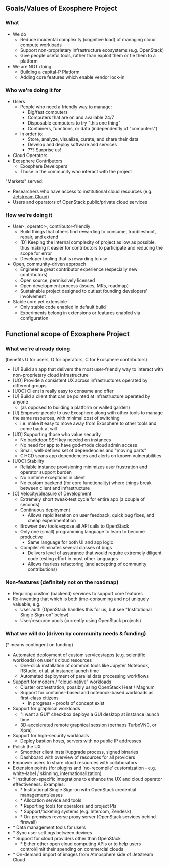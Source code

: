 ## Goals/Values of Exosphere Project

### What

- We do
  - Reduce incidental complexity (cognitive load) of managing cloud compute workloads
  - Support non-proprietary infrastructure ecosystems (e.g. OpenStack)
  - Give people useful tools, rather than exploit them or tie them to a platform
- We are NOT doing
  - Building a capital-P Platform
  - Adding core features which enable vendor lock-in


### Who we're doing it for

- Users
  - People who need a friendly way to manage:
    - Big/fast computers
    - Computers that are on and available 24/7
    - Disposable computers to try "this one thing"
    - Containers, functions, or data (independently of "computers")
  - In order to:
    - Store, analyze, visualize, curate, and share their data
    - Develop and deploy software and services
    - ??? Surprise us!
- Cloud Operators
- Exosphere Contributors
  - Exosphere Developers
  - Those in the community who interact with the project

"Markets" served:
- Researchers who have access to institutional cloud resources (e.g. [Jetstream Cloud](https://jetstream-cloud.org))
- Users and operators of OpenStack public/private cloud services


### How we're doing it

- User-, operator-, contributor-friendly
  - Build things that others find rewarding to consume, troubleshoot, repair, and extend
  - [D] Keeping the internal complexity of project as low as possible, thus making it easier for contributors to participate and reducing the scope for error
  - Developer tooling that is rewarding to use
- Open, community-driven approach
  - Engineer a great contributor experience (especially new contributors)
  - Open source, permissively licensed
  - Open development process (issues, MRs, roadmap)
  - Sustainable project designed to outlast founding developers' involvement
- Stable core yet extensible
  - Only stable code enabled in default build
  - Experiments belong in extensions or features enabled via configuration


## Functional scope of Exosphere Project

### What we're already doing

(benefits U for users, O for operators, C for Exosphere contributors)

- [U] Build an app that delivers the most user-friendly way to interact with non-proprietary cloud infrastructure
- [UO] Provide a consistent UX across infrastructures operated by different groups
- [UOC] Client is really easy to consume and offer
- [U] Build a client that can be pointed at infrastructure operated by anyone
  - (as opposed to building a platform or walled garden)
- [U] Empower people to use Exosphere along with other tools to manage the same resources, with minimal cost of switching
  - i.e. make it easy to move away from Exosphere to other tools and come back at will
- [UO] Supporting those who value security
  - No backdoor SSH key needed on instances
  - No need for app to have god-mode cloud admin access
  - Small, well-defined set of dependencies and "moving parts"
  - CI+CD scans app dependencies and alerts on known vulnerabilities
- [UOC] Stability
  - Reliable instance provisioning minimizes user frustration and operator support burden
  - No runtime exceptions in client
  - No custom backend (for core functionality) where things break between client and infrastructure
- [C] Velocity/pleasure of Development
  - Extremely short tweak-test cycle for entire app (a couple of seconds)
  - Continuous deployment
    - Allows rapid iteration on user feedback, quick bug fixes, and cheap experimentation
  - Browser dev tools expose all API calls to OpenStack
  - Only one (small) programming language to learn to become productive
    - Same language for both UI and app logic
  - Compiler eliminates several classes of bugs
    - Delivers level of assurance that would require extremely diligent code testing effort in most other languages
    - Allows fearless refactoring (and accepting of community contributions)


### Non-features (definitely not on the roadmap)

- Requiring custom (backend) services to support core features
- Re-inventing that which is both time-consuming and not uniquely valuable, e.g.
  - User auth (OpenStack handles this for us, but see "Institutional Single Sign-on" below)
  - User/resource pools (currently using OpenStack projects)


### What we will do (driven by community needs & funding)

(* means contingent on funding)

- Automated deployment of custom services/apps (e.g. scientific workloads) on user's cloud resources
  - One-click installation of common tools like Jupyter Notebook, RStudio, et al. at instance launch time
  - Automated deployment of parallel data processing workflows
- Support for modern / "cloud-native" workloads
  - Cluster orchestration, possibly using OpenStack Heat / Magnum
  - Support for container-based and notebook-based workloads as first-class citizens
    - In progress - proofs of concept exist
- Support for graphical workloads
  - "I want a GUI" checkbox deploys a GUI desktop at instance launch time
  - 3D-accelerated remote graphical session (perhaps TurboVNC, or Xpra)
- Support for high-security workloads
  - Deploy bastion hosts, servers with no public IP addresses
- Polish the UX
  - Smoother client install/upgrade process, signed binaries
  - Dashboard with overview of resources for all providers
- Empower users to share cloud resources with collaborators
- Extension points (for plugins and 'no-recompile' customization - e.g. white-label / skinning, internationalization)
- \* Institution-specific integrations to enhance the UX and cloud operator effectiveness. Examples:
    - \* Institutional Single Sign-on with OpenStack credential management/leases
    - \* Allocation service and tools
    - \* Reporting tools for operators and project PIs
    - \* Support/ticketing systems (e.g. Intercom, Zendesk)
    - \* On-premises reverse proxy server (OpenStack services behind firewall)
- \* Data management tools for users
- \* Sync user settings between devices
- \* Support for cloud providers other than OpenStack
    - \* Either other open cloud computing APIs or to help users control/limit their spending on commercial clouds
- \* On-demand import of images from Atmosphere side of Jetstream Cloud
